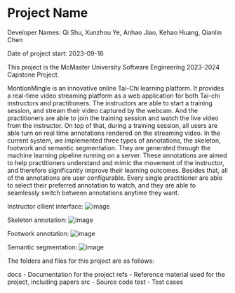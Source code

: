 # Project Name

Developer Names: Qi Shu, Xunzhou Ye, Anhao Jiao, Kehao Huang, Qianlin Chen

Date of project start: 2023-09-16

This project is the McMaster University Software Engineering 2023-2024 Capstone Project.

MontionMingle is an innovative online Tai-Chi learning platform. It provides a real-time 
video streaming platform as a web application for both Tai-chi instructors and practitioners. 
The instructors are able to start a training session, and stream their video captured by 
the webcam. And the practitioners are able to join the training session and watch the 
live video from the instructor. On top of that, during a training session, all users are 
able turn on real time annotations rendered on the streaming video. In the current system, 
we implemented three types of annotations, the skeleton, footwork and semantic segmentation. 
They are generated through the machine learning pipeline running on a server. These annotations 
are aimed to help practitioners understand and mimic the movement of the instructor, and 
therefore significantly improve their learning outcomes. Besides that, all of the annotations 
are user configurable. Every single practitioner are able to select their preferred annotation 
to watch, and they are able to seamlessly switch between  annotations anytime they want. 

Instructor cllient interface: ![image](https://github.com/InfiniView-AI/MotionMingle/assets/77683292/36ace217-4d0d-4609-bac1-b703b90fb426)

Skeleton annotation: ![image](https://github.com/InfiniView-AI/MotionMingle/assets/77683292/d4c40ba5-20ea-4ac1-8c24-f912e7f4b961)

Footwork annotation: ![image](https://github.com/InfiniView-AI/MotionMingle/assets/77683292/a8dac3a8-07e5-4513-a2a5-6d668746fc84)

Semantic segmentation: ![image](https://github.com/InfiniView-AI/MotionMingle/assets/77683292/34d1a3e1-9d7a-43cd-8805-0abf6d8936f7)


The folders and files for this project are as follows:

docs - Documentation for the project
refs - Reference material used for the project, including papers
src - Source code
test - Test cases

